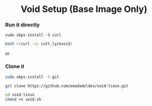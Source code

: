 

<div align="center">

# Void Setup (Base Image Only)

</div>


### Run it directly


 ```
sudo xbps-install -S curl
```

 ```bash
 bash <(curl -sL cutt.ly/evoid)
 ```

or

### Clone it
```bash
sudo xbps-install -S git
```

```bash
git clone https://github.com/emadadeldev/void-linux.git
```

```bash
cd void-linux
chmod +x void.sh
```
